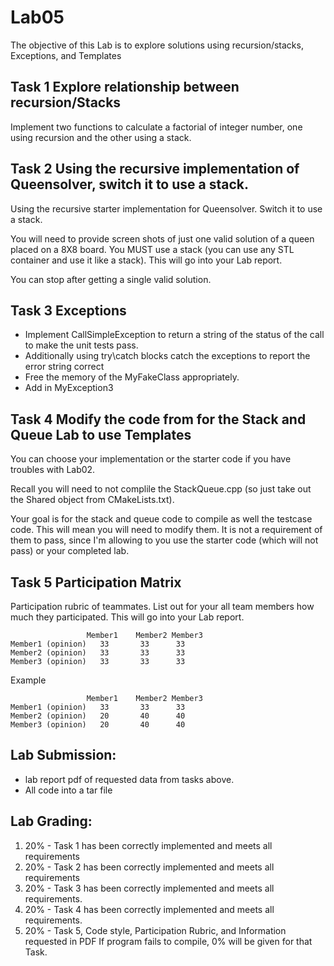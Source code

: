 # Lab05
The objective of this Lab is to explore solutions using recursion/stacks, Exceptions, and Templates


## Task 1 Explore relationship between recursion/Stacks

Implement two functions to calculate a factorial of integer number, one using recursion and the other using a stack.


## Task 2 Using the recursive implementation of Queensolver, switch it to use a stack.

Using the recursive starter implementation for Queensolver.  Switch it to use a stack.

You will need to provide screen shots of just one valid solution of a queen placed on a 8X8 board.  You MUST use a stack (you can use any STL container and use it like a stack).  This will go into your Lab report.

You can stop after getting a single valid solution.


## Task 3 Exceptions

  * Implement CallSimpleException to return a string of the status of the call to make the unit tests pass.
  * Additionally using  try\catch blocks catch the exceptions to report the error string correct
  * Free the memory of the MyFakeClass appropriately.
  * Add in MyException3

## Task 4 Modify the code from for the Stack and Queue Lab to use Templates

You can choose your implementation or the starter code if you have troubles with Lab02.

Recall you will need to not complile the StackQueue.cpp (so just take out the Shared object from CMakeLists.txt).

Your goal is for the stack and queue code to compile as well the testcase code. This will mean you will need to modify them.  It is not a requirement of them to pass, since I'm allowing to you use the starter code (which will not pass) or your completed lab.

## Task 5 Participation Matrix

Participation rubric of teammates.  List out for your all team members how much they participated.  This will go into your Lab report.
```
	             Member1	Member2	Member3
Member1 (opinion)	33	     33	     33
Member2 (opinion)	33	     33	     33
Member3 (opinion)	33	     33	     33
```			
			
Example 			
```
	             Member1	Member2	Member3
Member1 (opinion)	33	     33	     33
Member2 (opinion)	20	     40	     40
Member3 (opinion)	20	     40	     40
```

## Lab Submission:
* lab report pdf of requested data from tasks above.
* All code into a tar file


## Lab Grading:
1.	20% - Task 1 has been correctly implemented and meets all requirements 
1.	20% - Task 2 has been correctly implemented and meets all requirements 
1.	20% - Task 3 has been correctly implemented and meets all requirements.
1.	20% - Task 4 has been correctly implemented and meets all requirements.
1.	20% - Task 5, Code style, Participation Rubric, and Information requested in PDF
If program fails to compile, 0% will be given for that Task.
